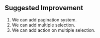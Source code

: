 ## Suggested Improvement

1. We can add pagination system.
2. We can add multiple selection.
3. We can add action on multiple selection.
